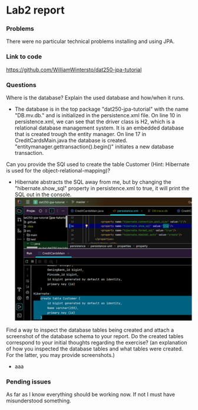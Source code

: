 # Lab2 report

### Problems
There were no particular technical problems installing and using JPA.

### Link to code
https://github.com/WilliamWintersto/dat250-jpa-tutorial

### Questions

Where is the database? Explain the used database and how/when it runs.
- The database is in the top package "dat250-jpa-tutorial" with the name "DB.mv.db." and is initialized in the persistence.xml file.
On line 10 in persistence.xml, we can see that the driver class is H2, which is a relational database management system. It is an embedded database that is created trough the entity manager. On line 17 in CreditCardsMain.java the database is created. "entitymanager.gettransaction().begin()" initiates a new database transaction.

Can you provide the SQl used to create the table Customer (Hint: Hibernate is used for the object-relational-mapping)?
- Hibernate abstracts the SQL away from me, but by changing the "hibernate.show_sql" property in persistence.xml to true, it will print the SQL out in the console.
![](image.png)

Find a way to inspect the database tables being created and attach a screenshot of the database schema to your report. Do the created tables correspond to your initial thoughts regarding the exercise? (an explanation of how you inspected the database tables and what tables were created. For the latter, you may provide screenshots.)
- aaa

### Pending issues
As far as I know everything should be working now.
If not I must have misunderstood something.
